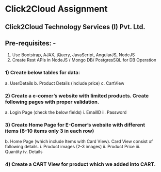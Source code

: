 # Click2Cloud Assignment

## Click2Cloud Technology Services (I) Pvt. Ltd.



## Pre-requisites: - 
1.	Use Bootstrap, AJAX, jQuery, JavaScript, AngularJS, NodeJS
2.	Create Rest APIs in NodeJS  / Mongo DB/ PostgresSQL for DB Operation

### 1)	Create below tables for data:
a.	UserDetails 
b.	Product Details (include price)
c.	CartView 
### 2)	Create a e-comer’s website with limited products. Create following pages with proper validation.
a.	Login Page (check the below fields)
i.	EmailID
ii.	Password
### 3)	Create Home Page for E-Comer’s website with different items (8-10 items only 3 in each row)
b.	Home Page (which include Items with Card View). Card View consist of following details.
i.	Product images (2-3 images)
ii.	Product Price 
iii.	Quantity
iv.	Details
### 4)	Create a CART View for product which we added into CART.
